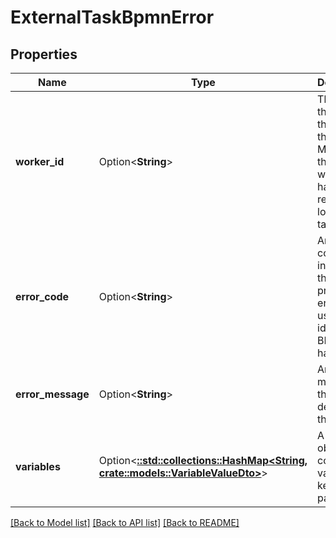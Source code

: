 # ExternalTaskBpmnError

## Properties

Name | Type | Description | Notes
------------ | ------------- | ------------- | -------------
**worker_id** | Option<**String**> | The id of the worker that reports the failure. Must match the id of the worker who has most recently locked the task. | [optional]
**error_code** | Option<**String**> | An error code that indicates the predefined error. It is used to identify the BPMN error handler. | [optional]
**error_message** | Option<**String**> | An error message that describes the error. | [optional]
**variables** | Option<[**::std::collections::HashMap<String, crate::models::VariableValueDto>**](VariableValueDto.md)> | A JSON object containing variable key-value pairs. | [optional]

[[Back to Model list]](../README.md#documentation-for-models) [[Back to API list]](../README.md#documentation-for-api-endpoints) [[Back to README]](../README.md)


